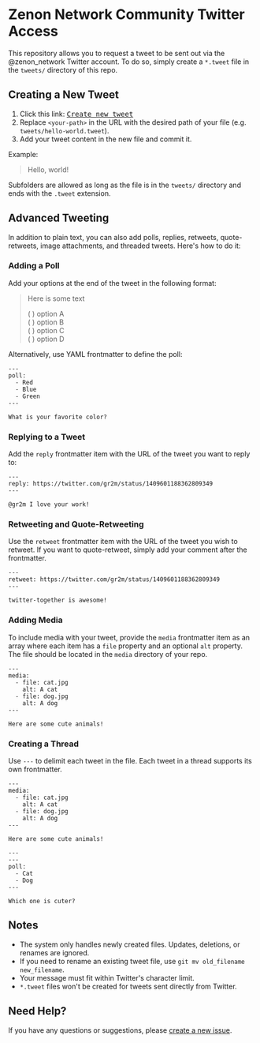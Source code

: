 # Zenon Network Community Twitter Access

This repository allows you to request a tweet to be sent out via the @zenon_network Twitter account. To do so, simply create a `*.tweet` file in the `tweets/` directory of this repo. 

## Creating a New Tweet

1. Click this link: <kbd>[Create new tweet](../../../new/main/?filename=tweets/<your-path>.tweet)</kbd>
2. Replace `<your-path>` in the URL with the desired path of your file (e.g. `tweets/hello-world.tweet`).
3. Add your tweet content in the new file and commit it.

Example:

> Hello, world!

Subfolders are allowed as long as the file is in the `tweets/` directory and ends with the `.tweet` extension.

## Advanced Tweeting

In addition to plain text, you can also add polls, replies, retweets, quote-retweets, image attachments, and threaded tweets. Here's how to do it:

### Adding a Poll

Add your options at the end of the tweet in the following format:

> Here is some text
>
> ( ) option A  
> ( ) option B  
> ( ) option C  
> ( ) option D

Alternatively, use YAML frontmatter to define the poll:

```
---
poll:
  - Red
  - Blue
  - Green
---

What is your favorite color?
```

### Replying to a Tweet

Add the `reply` frontmatter item with the URL of the tweet you want to reply to:

```
---
reply: https://twitter.com/gr2m/status/1409601188362809349
---

@gr2m I love your work!
```

### Retweeting and Quote-Retweeting

Use the `retweet` frontmatter item with the URL of the tweet you wish to retweet. If you want to quote-retweet, simply add your comment after the frontmatter.

```
---
retweet: https://twitter.com/gr2m/status/1409601188362809349
---

twitter-together is awesome!
```

### Adding Media

To include media with your tweet, provide the `media` frontmatter item as an array where each item has a `file` property and an optional `alt` property. The file should be located in the `media` directory of your repo.

```
---
media:
  - file: cat.jpg
    alt: A cat
  - file: dog.jpg
    alt: A dog
---

Here are some cute animals!
```

### Creating a Thread

Use `---` to delimit each tweet in the file. Each tweet in a thread supports its own frontmatter.

```
---
media:
  - file: cat.jpg
    alt: A cat
  - file: dog.jpg
    alt: A dog
---

Here are some cute animals!

---
---
poll:
  - Cat
  - Dog
---

Which one is cuter?
```

## Notes

- The system only handles newly created files. Updates, deletions, or renames are ignored.
- If you need to rename an existing tweet file, use `git mv old_filename new_filename`.
- Your message must fit within Twitter's character limit.
- `*.tweet` files won't be created for tweets sent directly from Twitter.

## Need Help?

If you have any questions or suggestions, please [create a new issue](https://github.com/0x3639/action/issues/new).